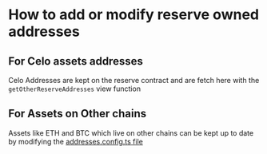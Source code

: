 # How to add or modify reserve owned addresses

## For Celo assets addresses

Celo Addresses are kept on the reserve contract and are fetch here with the `getOtherReserveAddresses` view function

## For Assets on Other chains

Assets like ETH and BTC which live on other chains can be kept up to date by modifying the [addresses.config.ts file](/src/addresses.config.ts)
